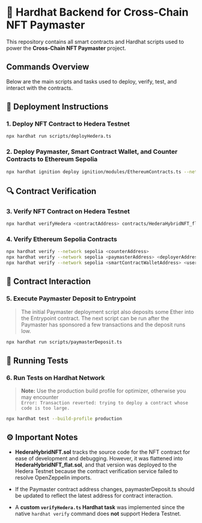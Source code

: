 # 👷 Hardhat Backend for Cross-Chain NFT Paymaster

This repository contains all smart contracts and Hardhat scripts used to power the **Cross-Chain NFT Paymaster** project.

## Commands Overview

Below are the main scripts and tasks used to deploy, verify, test, and interact with the contracts.

## 🚀 Deployment Instructions

### 1. Deploy NFT Contract to Hedera Testnet

```bash
npx hardhat run scripts/deployHedera.ts
```

### 2. Deploy Paymaster, Smart Contract Wallet, and Counter Contracts to Ethereum Sepolia

```bash
npx hardhat ignition deploy ignition/modules/EthereumContracts.ts --network sepolia
```

## 🔍 Contract Verification

### 3. Verify NFT Contract on Hedera Testnet

```bash
npx hardhat verifyHedera <contractAddress> contracts/HederaHybridNFT_flat.sol HederaHybridNFT_flat.json
```

### 4. Verify Ethereum Sepolia Contracts

```bash
npx hardhat verify --network sepolia <counterAddress>
npx hardhat verify --network sepolia <paymasterAddress> <deployerAddress> <hederaAdminAddress> 0x0000000000000000000000000000000000000000
npx hardhat verify --network sepolia <smartContractWalletAddress> <userAddress> 0x0000000000000000000000000000000000000000
```

## 💸 Contract Interaction

### 5. Execute Paymaster Deposit to Entrypoint

> The initial Paymaster deployment script also deposits some Ether into the Entrypoint contract. The next script can be run after the Paymaster has sponsored a few transactions and the deposit runs low.

```bash
npx hardhat run scripts/paymasterDeposit.ts
```

## 🧪 Running Tests

### 6. Run Tests on Hardhat Network

> **Note:** Use the production build profile for optimizer, otherwise you may encounter  
> `Error: Transaction reverted: trying to deploy a contract whose code is too large.`

```bash
npx hardhat test --build-profile production
```

## ⚙️ Important Notes

- **HederaHybridNFT.sol** tracks the source code for the NFT contract for ease of development and debugging. However, it was flattened into **HederaHybridNFT_flat.sol**, and that version was deployed to the Hedera Testnet because the contract verification service failed to resolve OpenZeppelin imports.

- If the Paymaster contract address changes, paymasterDeposit.ts should be updated to reflect the latest address for contract interaction.

- A **custom `verifyHedera.ts` Hardhat task** was implemented since the native `hardhat verify` command does **not** support Hedera Testnet.